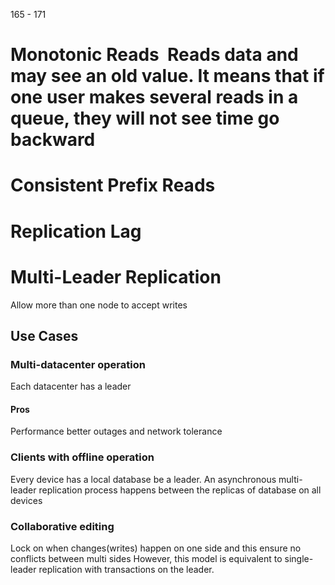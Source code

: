165 - 171
# Monotonic Reads  Reads data and may see an old value. It means that if one user makes several reads in a queue, they will not see time go backward
# Consistent Prefix Reads 
# Replication Lag 
# Multi-Leader Replication 
Allow more than one node to accept writes 
## Use Cases 
### Multi-datacenter operation 
Each datacenter has a leader
#### Pros
Performance better
outages and network tolerance 
### Clients with offline operation 
Every device has a local database be a leader. An asynchronous multi-leader replication process happens between the replicas of database on all devices 
### Collaborative editing 
Lock on when changes(writes) happen on one side and this ensure no conflicts between multi sides
However, this model is equivalent to single-leader replication with transactions on the leader. 
